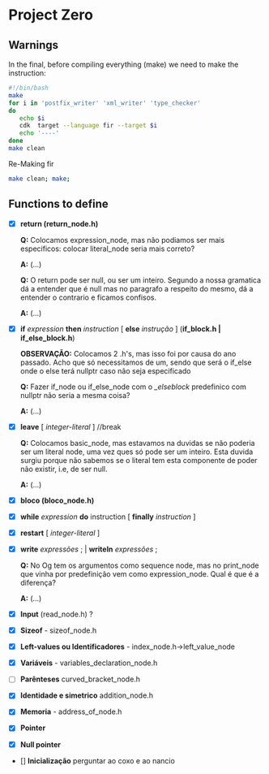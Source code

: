 # Project Zero

## Warnings

In the final, before compiling everything (make) we need to make the instruction:
```bash
#!/bin/bash
make
for i in 'postfix_writer' 'xml_writer' 'type_checker'
do
   echo $i
   cdk  target --language fir --target $i
   echo '----'
done
make clean
```
Re-Making fir

```bash
make clean; make;
```


## Functions to define

* [x] **return (return_node.h)**

    **Q:** Colocamos expression_node, mas não podiamos ser mais especificos: colocar literal_node seria mais correto?
    
    **A:** (...)

    **Q:** O return pode ser null, ou ser um inteiro. Segundo a nossa gramatica dá a entender que é null mas no paragrafo a respeito do mesmo, dá a entender o contrario e ficamos confisos.
    
    **A:** (...)


* [x] **if** *expression* **then** *instruction* [ **else** *instrução* ]  (**if_block.h | if_else_block.h**)

  **OBSERVAÇÃO:** Colocamos 2 .h's, mas isso foi por causa do ano passado. Acho que só necessitamos de um, sendo que será o if_else onde o else terá nullptr caso não seja especificado

  **Q:** Fazer if_node ou if_else_node com o *_elseblock* predefinico com nullptr não seria a mesma coisa?

  **A:** (...)
  
* [x] **leave** [ *integer-literal* ] //break

  **Q:** Colocamos basic_node, mas estavamos na duvidas se não poderia ser um literal node, uma vez ques só pode ser um inteiro. Esta duvida surgiu porque não sabemos se o literal tem esta componente de poder não existir, i.e, de ser null.

  **A:** (...)
  
* [x] **bloco (bloco_node.h)**

* [x] **while** *expression* **do** instruction [ **finally** *instruction* ]

* [x] **restart** [ *integer-literal* ]

* [x] **write** *expressões* ; | **writeln** *expressões* ;

  **Q:** No Og tem os argumentos como sequence node, mas no print_node que vinha por predefinição vem como expression_node. Qual é que é a diferença?

  **A:** (...)

* [x] **Input** (read_node.h) ?

* [x] **Sizeof** - sizeof_node.h

* [x] **Left-values ou Identificadores** - index_node.h->left_value_node

* [x] **Variáveis** - variables_declaration_node.h

* [ ] **Parênteses** curved_bracket_node.h

* [x] **Identidade e simetrico** addition_node.h

* [x] **Memoria** - address_of_node.h

* [x] **Pointer**
* [x] **Null pointer**

* [] **Inicialização** perguntar ao coxo e ao nancio

